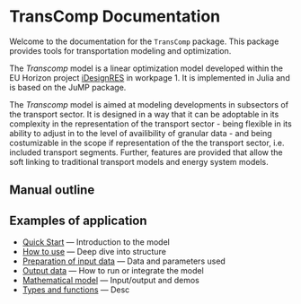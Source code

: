 # TransComp Documentation

Welcome to the documentation for the `TransComp` package. This package provides tools for transportation modeling and optimization.

The *Transcomp* model is a linear optimization model developed within the EU Horizon project [iDesignRES](https://idesignres.eu/) in workpage 1. It is implemented in Julia and is based on the JuMP package. 

The *Transcomp* model is aimed at modeling developments in subsectors of the transport sector. It is designed in a way that it can be adoptable in its complexity in the representation of the transport sector - being flexible in its ability to adjust in to the level of availibility of granular data - and being costumizable in the scope if representation of the the transport sector, i.e. included transport segments. Further, features are provided that allow the soft linking to traditional transport models and energy system models.


## Manual outline


## Examples of application

- [Quick Start](@ref) — Introduction to the model
- [How to use](@ref) — Deep dive into structure
- [Preparation of input data](@ref) — Data and parameters used
- [Output data](@ref) — How to run or integrate the model
- [Mathematical model](@ref) — Input/output and demos
- [Types and functions](@ref) — Desc